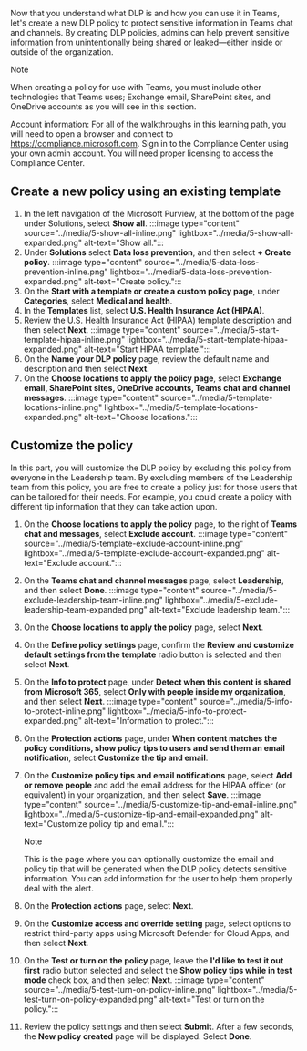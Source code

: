 Now that you understand what DLP is and how you can use it in Teams, let's create a new DLP policy to protect sensitive information in Teams chat and channels. By creating DLP policies, admins can help prevent sensitive information from unintentionally being shared or leaked—either inside or outside of the organization.

> [!NOTE]
> When creating a policy for use with Teams, you must include other technologies that Teams uses; Exchange email, SharePoint sites, and OneDrive accounts as you will see in this section.

Account information: For all of the walkthroughs in this learning path, you will need to open a browser and connect to <https://compliance.microsoft.com>. Sign in to the Compliance Center using your own admin account. You will need proper licensing to access the Compliance Center.

## Create a new policy using an existing template

1. In the left navigation of the Microsoft Purview, at the bottom of the page under Solutions, select **Show all**.
:::image type="content" source="../media/5-show-all-inline.png" lightbox="../media/5-show-all-expanded.png" alt-text="Show all.":::
1. Under **Solutions** select **Data loss prevention**, and then select **+ Create policy**.
:::image type="content" source="../media/5-data-loss-prevention-inline.png" lightbox="../media/5-data-loss-prevention-expanded.png" alt-text="Create policy.":::
1. On the **Start with a template or create a custom policy page**, under **Categories**, select **Medical and health**.
1. In the **Templates** list, select **U.S. Health Insurance Act (HIPAA)**.
1. Review the U.S. Health Insurance Act (HIPAA) template description and then select **Next**.
:::image type="content" source="../media/5-start-template-hipaa-inline.png" lightbox="../media/5-start-template-hipaa-expanded.png" alt-text="Start HIPAA template.":::
1. On the **Name your DLP policy** page, review the default name and description and then select **Next**.
1. On the **Choose locations to apply the policy page**, select **Exchange email, SharePoint sites, OneDrive accounts, Teams chat and channel messages**.
:::image type="content" source="../media/5-template-locations-inline.png" lightbox="../media/5-template-locations-expanded.png" alt-text="Choose locations.":::

## Customize the policy

In this part, you will customize the DLP policy by excluding this policy from everyone in the Leadership team. By excluding members of the Leadership team from this policy, you are free to create a policy just for those users that can be tailored for their needs. For example, you could create a policy with different tip information that they can take action upon.

1. On the **Choose locations to apply the policy** page, to the right of **Teams chat and messages**, select **Exclude account**.
:::image type="content" source="../media/5-template-exclude-account-inline.png" lightbox="../media/5-template-exclude-account-expanded.png" alt-text="Exclude account.":::
1. On the **Teams chat and channel messages** page, select **Leadership**, and then select **Done**.
:::image type="content" source="../media/5-exclude-leadership-team-inline.png" lightbox="../media/5-exclude-leadership-team-expanded.png" alt-text="Exclude leadership team.":::
1. On the **Choose locations to apply the policy** page, select **Next**.
1. On the **Define policy settings** page, confirm the **Review and customize default settings from the template** radio button is selected and then select **Next**.
1. On the **Info to protect** page, under **Detect when this content is shared from Microsoft 365**, select **Only with people inside my organization**, and then select **Next**.
:::image type="content" source="../media/5-info-to-protect-inline.png" lightbox="../media/5-info-to-protect-expanded.png" alt-text="Information to protect.":::
1. On the **Protection actions** page, under **When content matches the policy conditions, show policy tips to users and send them an email notification**, select **Customize the tip and email**.
1. On the **Customize policy tips and email notifications** page, select **Add or remove people** and add the email address for the HIPAA officer (or equivalent) in your organization, and then select **Save**.
:::image type="content" source="../media/5-customize-tip-and-email-inline.png" lightbox="../media/5-customize-tip-and-email-expanded.png" alt-text="Customize policy tip and email.":::

    > [!NOTE]
    > This is the page where you can optionally customize the email and policy tip that will be generated when the DLP policy detects sensitive information. You can add information for the user to help them properly deal with the alert.

1. On the **Protection actions** page, select **Next**.
1. On the **Customize access and override setting** page, select options to restrict third-party apps using Microsoft Defender for Cloud Apps, and then select **Next**.
1. On the **Test or turn on the policy** page, leave the **I'd like to test it out first** radio button selected and select the **Show policy tips while in test mode** check box, and then select **Next**.
:::image type="content" source="../media/5-test-turn-on-policy-inline.png" lightbox="../media/5-test-turn-on-policy-expanded.png" alt-text="Test or turn on the policy.":::
1. Review the policy settings and then select **Submit**. After a few seconds, the **New policy created** page will be displayed. Select **Done**.
